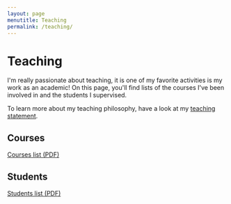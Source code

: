 ```yaml
---
layout: page
menutitle: Teaching
permalink: /teaching/
---
```


# Teaching

I'm really passionate about teaching, it is one of my favorite activities is my work as an academic!
On this page, you'll find lists of the courses I've been involved in and the students I supervised.

To learn more about my teaching philosophy, have a look at my [teaching statement](https://nbviewer.jupyter.org/github/romain-jacob/doc_public/blob/main/teaching.pdf).

## Courses

<!-- [https://nbviewer.jupyter.org/github/romain-jacob/doc_public/blob/main/courses.pdf](https://nbviewer.jupyter.org/github/romain-jacob/doc_public/blob/main/courses.pdf) -->
<object data="https://nbviewer.jupyter.org/github/romain-jacob/doc_public/blob/main/courses.pdf" type="application/pdf" width="100%" height="1000px">
<a href="https://nbviewer.jupyter.org/github/romain-jacob/doc_public/blob/main/courses.pdf">Courses list (PDF)</a>
</object>

## Students

<!-- [https://nbviewer.jupyter.org/github/romain-jacob/doc_public/blob/main/courses.pdf](https://nbviewer.jupyter.org/github/romain-jacob/doc_public/blob/main/courses.pdf) -->
<object data="https://nbviewer.jupyter.org/github/romain-jacob/doc_public/blob/main/students.pdf" type="application/pdf" width="100%" height="1000px">
<a href="https://nbviewer.jupyter.org/github/romain-jacob/doc_public/blob/main/students.pdf">Students list (PDF)</a>
</object>